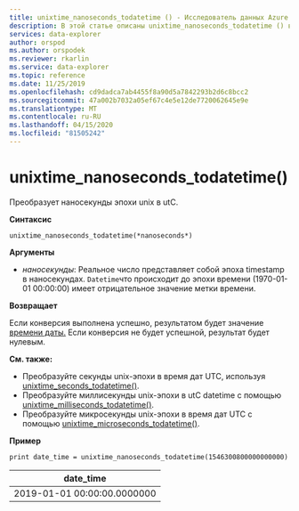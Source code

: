 ```yaml
---
title: unixtime_nanoseconds_todatetime () - Исследователь данных Azure (англ.) Документы Майкрософт
description: В этой статье описаны unixtime_nanoseconds_todatetime () в Azure Data Explorer.
services: data-explorer
author: orspod
ms.author: orspodek
ms.reviewer: rkarlin
ms.service: data-explorer
ms.topic: reference
ms.date: 11/25/2019
ms.openlocfilehash: cd9dadca7ab4455f8a90d5a7842293b2d6c8bcc2
ms.sourcegitcommit: 47a002b7032a05ef67c4e5e12de7720062645e9e
ms.translationtype: MT
ms.contentlocale: ru-RU
ms.lasthandoff: 04/15/2020
ms.locfileid: "81505242"
---
```

# <a name="unixtime_nanoseconds_todatetime"></a>unixtime_nanoseconds_todatetime()

Преобразует наносекунды эпохи unix в utC.

**Синтаксис**

`unixtime_nanoseconds_todatetime(*nanoseconds*)`

**Аргументы**

* *наносекунды*: Реальное число представляет собой эпоха timestamp в наносекундах. `Datetime`что происходит до эпохи времени (1970-01-01 00:00:00) имеет отрицательное значение метки времени.

**Возвращает**

Если конверсия выполнена успешно, результатом будет значение [времени даты.](./scalar-data-types/datetime.md) Если конверсия не будет успешной, результат будет нулевым.

**См. также:**

* Преобразуйте секунды unix-эпохи в время дат UTC, используя [unixtime_seconds_todatetime()](unixtime-seconds-todatetimefunction.md).
* Преобразуйте миллисекунды unix-эпохи в utC datetime с помощью [unixtime_milliseconds_todatetime()](unixtime-milliseconds-todatetimefunction.md).
* Преобразуйте микросекунды unix-эпохи в время дат UTC с помощью [unixtime_microseconds_todatetime()](unixtime-microseconds-todatetimefunction.md).

**Пример**

```kusto
print date_time = unixtime_nanoseconds_todatetime(1546300800000000000)
```

|date_time|
|---|
|2019-01-01 00:00:00.0000000|